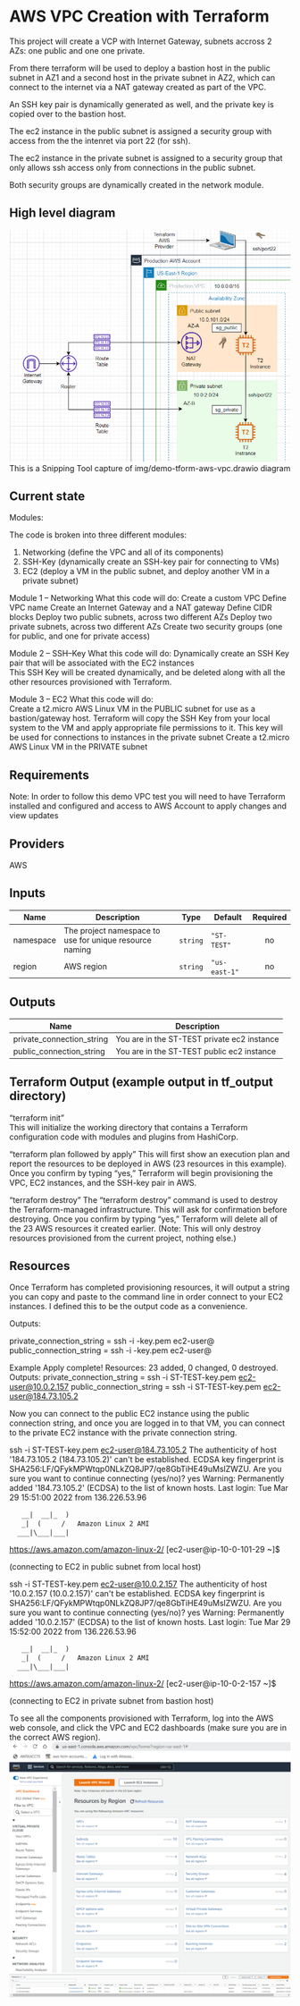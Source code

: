 # AWS VPC Creation with Terraform
This project will create a VCP with Internet Gateway, subnets accross 2 AZs: one public
and one one private.

From there terraform will be used to deploy a bastion host in the public subnet in AZ1 and a second host
in the private subnet in AZ2, which can connect to the internet via a NAT gateway created
as part of the VPC.

An SSH key pair is dynamically generated as well, and the private key is copied over to the
bastion host.

The ec2 instance in the public subnet is assigned a security group with access from the 
the intenret via port 22 (for ssh).

The ec2 instance in the private subnet is assigned to a security group that only allows
ssh access only from connections in the public subnet.

Both security groups are dynamically created in the network module.

## High level diagram

![Diagram](img/demo-tform-aws-vpc.png)
This is a Snipping Tool capture of img/demo-tform-aws-vpc.drawio diagram

## Current state

Modules:

The code is broken into three different modules: 
1) Networking (define the VPC and all of its components) 
2) SSH-Key (dynamically create an SSH-key pair for connecting to VMs) 
3) EC2 (deploy a VM in the public subnet, and deploy another VM in a private subnet) 

Module 1 – Networking 
What this code will do: 
Create a custom VPC 
Define VPC name 
Create an Internet Gateway and a NAT gateway 
Define CIDR blocks 
Deploy two public subnets, across two different AZs 
Deploy two private subnets, across two different AZs 
Create two security groups (one for public, and one for private access) 

Module 2 – SSH–Key 
What this code will do: 
Dynamically create an SSH Key pair that will be associated with the EC2 instances  
This SSH Key will be created dynamically, and be deleted along with all the other resources provisioned with Terraform. 

Module 3 – EC2 
What this code will do:  
Create a t2.micro AWS Linux VM in the PUBLIC subnet for use as a bastion/gateway host. 
Terraform will copy the SSH Key from your local system to the VM and apply appropriate file permissions to it. 
This key will be used for connections to instances in the private subnet 
Create a t2.micro AWS Linux VM in the PRIVATE subnet 

## Requirements
Note: In order to follow this demo VPC test you will need to have Terraform installed and configured and access to AWS Account to apply changes and view updates  

## Providers
AWS

## Inputs

| Name | Description | Type | Default | Required |
|------|-------------|------|---------|:--------:|
| namespace | The project namespace to use for unique resource naming | `string` | `"ST-TEST"` | no |
| region | AWS region | `string` | `"us-east-1"` | no |

## Outputs

| Name | Description |
|------|-------------|
| private\_connection\_string | You are in the ST-TEST private ec2 instance |
| public\_connection\_string | You are in the ST-TEST public ec2 instance |

## Terraform Output (example output in tf_output directory)

“terraform init”  
This will initialize the working directory that contains a Terraform configuration code with modules and plugins from HashiCorp. 

“terraform plan followed by apply”
This will first show an execution plan and report the resources to be deployed in AWS (23 resources in this example). 
Once you confirm by typing “yes,” Terraform will begin provisioning the VPC, EC2 instances, and the SSH-key pair in AWS. 

“terraform destroy” 
The “terraform destroy” command is used to destroy the Terraform-managed infrastructure. This will ask for confirmation before destroying. 
Once you confirm by typing “yes,” Terraform will delete all of the 23 AWS resources it created earlier. 
(Note: This will only destroy resources provisioned from the current project, nothing else.) 

## Resources
Once Terraform has completed provisioning resources, it will output a string you can copy and paste to the command line in order connect to your EC2 instances. 
I defined this to be the output code as a convenience. 

Outputs: 

private_connection_string = ssh -i <namespace>-key.pem ec2-user@<private IP address> 
public_connection_string = ssh -i <namespace>-key.pem ec2-user@<public IP address> 

Example
  Apply complete! Resources: 23 added, 0 changed, 0 destroyed.
  Outputs:
  private_connection_string = ssh -i ST-TEST-key.pem ec2-user@10.0.2.157
  public_connection_string = ssh -i ST-TEST-key.pem ec2-user@184.73.105.2

Now you can connect to the public EC2 instance using the public connection string, and once you are logged in to that VM, you can connect to the private EC2 instance with the private connection string.

ssh -i ST-TEST-key.pem ec2-user@184.73.105.2
The authenticity of host '184.73.105.2 (184.73.105.2)' can't be established.
ECDSA key fingerprint is SHA256:LF/QFykMPWtqp0NLkZQ8JP7/qe8GbTiHE49uMslZWZU.
Are you sure you want to continue connecting (yes/no)? yes
Warning: Permanently added '184.73.105.2' (ECDSA) to the list of known hosts.
Last login: Tue Mar 29 15:51:00 2022 from 136.226.53.96

       __|  __|_  )
       _|  (     /   Amazon Linux 2 AMI
      ___|\___|___|

https://aws.amazon.com/amazon-linux-2/
[ec2-user@ip-10-0-101-29 ~]$
 
(connecting to EC2 in public subnet from local host) 


ssh -i ST-TEST-key.pem ec2-user@10.0.2.157
The authenticity of host '10.0.2.157 (10.0.2.157)' can't be established.
ECDSA key fingerprint is SHA256:LF/QFykMPWtqp0NLkZQ8JP7/qe8GbTiHE49uMslZWZU.
Are you sure you want to continue connecting (yes/no)? yes
Warning: Permanently added '10.0.2.157' (ECDSA) to the list of known hosts.
Last login: Tue Mar 29 15:52:00 2022 from 136.226.53.96

       __|  __|_  )
       _|  (     /   Amazon Linux 2 AMI
      ___|\___|___|

https://aws.amazon.com/amazon-linux-2/
[ec2-user@ip-10-0-2-157 ~]$

(connecting to EC2 in private subnet from bastion host) 


To see all the components provisioned with Terraform, log into the AWS web console, and click the VPC and EC2 dashboards (make sure you are in the correct AWS region). 
![Diagram](img/demo-tform-aws-console-vpc.png)
![Diagram](img/demo-tform-aws-ec2-vpc.png)
